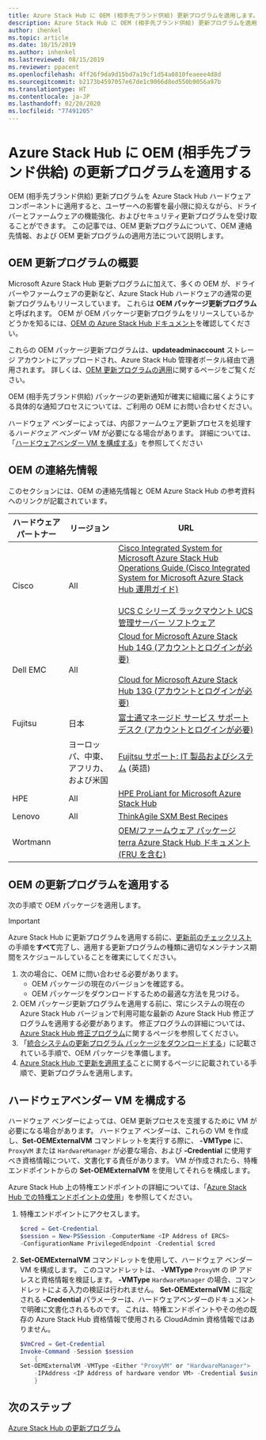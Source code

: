 ```yaml
---
title: Azure Stack Hub に OEM (相手先ブランド供給) 更新プログラムを適用します。
description: Azure Stack Hub に OEM (相手先ブランド供給) 更新プログラムを適用する方法について説明します。
author: ihenkel
ms.topic: article
ms.date: 10/15/2019
ms.author: inhenkel
ms.lastreviewed: 08/15/2019
ms.reviewer: ppacent
ms.openlocfilehash: 4ff26f9da9d15bd7a19cf1d54a0810feaeee4d8d
ms.sourcegitcommit: b2173b4597057e67de1c9066d8ed550b9056a97b
ms.translationtype: HT
ms.contentlocale: ja-JP
ms.lasthandoff: 02/20/2020
ms.locfileid: "77491205"
---
```

# <a name="apply-azure-stack-hub-original-equipment-manufacturer-oem-updates"></a>Azure Stack Hub に OEM (相手先ブランド供給) の更新プログラムを適用する

OEM (相手先ブランド供給) 更新プログラムを Azure Stack Hub ハードウェア コンポーネントに適用すると、ユーザーへの影響を最小限に抑えながら、ドライバーとファームウェアの機能強化、およびセキュリティ更新プログラムを受け取ることができます。 この記事では、OEM 更新プログラムについて、OEM 連絡先情報、および OEM 更新プログラムの適用方法について説明します。

## <a name="overview-of-oem-updates"></a>OEM 更新プログラムの概要

Microsoft Azure Stack Hub 更新プログラムに加えて、多くの OEM が、ドライバーやファームウェアの更新など、Azure Stack Hub ハードウェアの通常の更新プログラムもリリースしています。 これらは **OEM パッケージ更新プログラム**と呼ばれます。 OEM が OEM パッケージ更新プログラムをリリースしているかどうかを知るには、[OEM の Azure Stack Hub ドキュメント](#oem-contact-information)を確認してください。

これらの OEM パッケージ更新プログラムは、**updateadminaccount** ストレージ アカウントにアップロードされ、Azure Stack Hub 管理者ポータル経由で適用されます。 詳しくは、[OEM 更新プログラムの適用](#apply-oem-updates)に関するページをご覧ください。

OEM (相手先ブランド供給) パッケージの更新通知が確実に組織に届くようにする具体的な通知プロセスについては、ご利用の OEM にお問い合わせください。

ハードウェア ベンダーによっては、内部ファームウェア更新プロセスを処理する*ハードウェア ベンダー VM* が必要になる場合があります。 詳細については、「[ハードウェアベンダー VM を構成する](#configure-hardware-vendor-vm)」を参照してください

## <a name="oem-contact-information"></a>OEM の連絡先情報 

このセクションには、OEM の連絡先情報と OEM Azure Stack Hub の参考資料へのリンクが記載されています。

| ハードウェア パートナー | リージョン | URL |
|------------------|--------|-------------------------------------------------------------------------------------------------------------------------------------------------------------------------------------------------------------------------------------------------------------------------------------------------------------------------------------------|
| Cisco | All | [Cisco Integrated System for Microsoft Azure Stack Hub Operations Guide (Cisco Integrated System for Microsoft Azure Stack Hub 運用ガイド)](https://aka.ms/aa708e2)<br><br>[UCS C シリーズ ラックマウント UCS 管理サーバー ソフトウェア](https://aka.ms/aa700rq) |
| Dell EMC | All | [Cloud for Microsoft Azure Stack Hub 14G (アカウントとログインが必要)](https://support.emc.com/downloads/44615_Cloud-for-Microsoft-Azure-Stack-14G)<br><br>[Cloud for Microsoft Azure Stack Hub 13G (アカウントとログインが必要)](https://support.emc.com/downloads/42238_Cloud-for-Microsoft-Azure-Stack-13G) |
| Fujitsu | 日本 | [富士通マネージド サービス サポート デスク (アカウントとログインが必要)](https://eservice.fujitsu.com/supportdesk-web/) |
|  | ヨーロッパ、中東、アフリカ、および米国 | [Fujitsu サポート: IT 製品およびシステム](https://support.ts.fujitsu.com/IndexContact.asp?lng=COM&ln=no&LC=del) (英語) |
| HPE | All | [HPE ProLiant for Microsoft Azure Stack Hub](http://www.hpe.com/info/MASupdates) |
| Lenovo | All | [ThinkAgile SXM Best Recipes](https://datacentersupport.lenovo.com/us/en/solutions/ht505122)
| Wortmann |  | [OEM/ファームウェア パッケージ](https://aka.ms/AA6z600)<br>[terra Azure Stack Hub ドキュメント (FRU を含む)](https://aka.ms/aa6zktc)

## <a name="apply-oem-updates"></a>OEM の更新プログラムを適用する

次の手順で OEM パッケージを適用します。

> [!IMPORTANT]
> Azure Stack Hub に更新プログラムを適用する前に、[更新前のチェックリスト](release-notes-checklist.md)の手順を**すべて**完了し、適用する更新プログラムの種類に適切なメンテナンス期間をスケジュールしていることを確実にしてください。

1. 次の場合に、OEM に問い合わせる必要があります。
      - OEM パッケージの現在のバージョンを確認する。  
      - OEM パッケージをダウンロードするための最適な方法を見つける。  
2. OEM パッケージ更新プログラムを適用する前に、常にシステムの現在の Azure Stack Hub バージョンで利用可能な最新の Azure Stack Hub 修正プログラムを適用する必要があります。 修正プログラムの詳細については、[Azure Stack Hub 修正プログラム](azure-stack-servicing-policy.md)に関するページを参照してください。
3. 「[統合システムの更新プログラム パッケージをダウンロードする](azure-stack-servicing-policy.md)」に記載されている手順で、OEM パッケージを準備します。
4. [Azure Stack Hub で更新を適用する](azure-stack-apply-updates.md)ことに関するページに記載されている手順で、更新プログラムを適用します。

## <a name="configure-hardware-vendor-vm"></a>ハードウェアベンダー VM を構成する

ハードウェア ベンダーによっては、OEM 更新プロセスを支援するために VM が必要になる場合があります。 ハードウェア ベンダーは、これらの VM を作成し、**Set-OEMExternalVM** コマンドレットを実行する際に、 **-VMType** に、`ProxyVM` または `HardwareManager` が必要な場合、および **-Credential** に使用すべき資格情報について、文書化する責任があります。 VM が作成されたら、特権エンドポイントからの **Set-OEMExternalVM** を使用してそれらを構成します。

Azure Stack Hub 上の特権エンドポイントの詳細については、「[Azure Stack Hub での特権エンドポイントの使用](azure-stack-privileged-endpoint.md)」を参照してください。

1.  特権エンドポイントにアクセスします。

    ```powershell  
    $cred = Get-Credential
    $session = New-PSSession -ComputerName <IP Address of ERCS>
    -ConfigurationName PrivilegedEndpoint -Credential $cred
    ```

2. **Set-OEMExternalVM** コマンドレットを使用して、ハードウェア ベンダー VM を構成します。 このコマンドレットは、 **-VMType** `ProxyVM` の IP アドレスと資格情報を検証します。 **-VMType** `HardwareManager` の場合、コマンドレットによる入力の検証は行われません。 **Set-OEMExternalVM** に指定される **-Credential** パラメーターは、ハードウェアベンダーのドキュメントで明確に文書化されるものです。  これは、特権エンドポイントやその他の既存の Azure Stack Hub 資格情報で使用される CloudAdmin 資格情報ではありません。

    ```powershell  
    $VmCred = Get-Credential
    Invoke-Command -Session $session
        { 
    Set-OEMExternalVM -VMType <Either "ProxyVM" or "HardwareManager">
        -IPAddress <IP Address of hardware vendor VM> -Credential $using:VmCred
        }
    ```

## <a name="next-steps"></a>次のステップ

[Azure Stack Hub の更新プログラム](azure-stack-updates.md)
